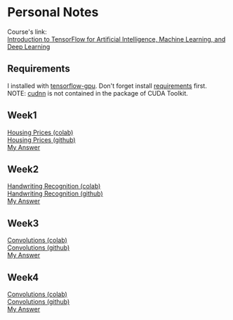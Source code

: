 # Personal Notes

Course's link:  
[Introduction to TensorFlow for Artificial Intelligence, Machine Learning, and Deep Learning](https://www.coursera.org/learn/introduction-tensorflow/home/)

## Requirements

I installed with [tensorflow-gpu](https://www.tensorflow.org/install/gpu). Don't forget install [requirements](https://www.tensorflow.org/install/gpu#software_requirements) first.  
NOTE: [cudnn](https://developer.nvidia.com/rdp/cudnn-download) is not contained in the package of CUDA Toolkit.
  

## Week1

[Housing Prices (colab)](https://colab.research.google.com/github/lmoroney/dlaicourse/blob/master/Exercises/Exercise%201%20-%20House%20Prices/Exercise_1_House_Prices_Question.ipynb)  
[Housing Prices (github)](https://github.com/lmoroney/dlaicourse/blob/master/Exercises/Exercise%201%20-%20House%20Prices/Exercise_1_House_Prices_Question.ipynb)    
[My Answer](./week1.py)  

## Week2

[Handwriting Recognition (colab)](https://colab.research.google.com/github/lmoroney/dlaicourse/blob/master/Exercises/Exercise%202%20-%20Handwriting%20Recognition/Exercise2-Question.ipynb)    
[Handwriting Recognition (github)](https://github.com/lmoroney/dlaicourse/blob/master/Exercises/Exercise%202%20-%20Handwriting%20Recognition/Exercise2-Question.ipynb)    
[My Answer](./week2.py)  

## Week3
[Convolutions (colab)](https://colab.research.google.com/github/lmoroney/dlaicourse/blob/master/Exercises/Exercise%203%20-%20Convolutions/Exercise%203%20-%20Question.ipynb)  
[Convolutions (github)](https://github.com/lmoroney/dlaicourse/blob/master/Exercises/Exercise%203%20-%20Convolutions/Exercise%203%20-%20Question.ipynb)  
[My Answer](./week3.py) 

## Week4
[Convolutions (colab)](https://colab.research.google.com/github/lmoroney/dlaicourse/blob/master/Exercises/Exercise%204%20-%20Handling%20Complex%20Images/Exercise%204-Question.ipynb)  
[Convolutions (github)](https://github.com/lmoroney/dlaicourse/blob/master/Exercises/Exercise%204%20-%20Handling%20Complex%20Images/Exercise%204-Question.ipynb)  
[My Answer](./week4.py) 
